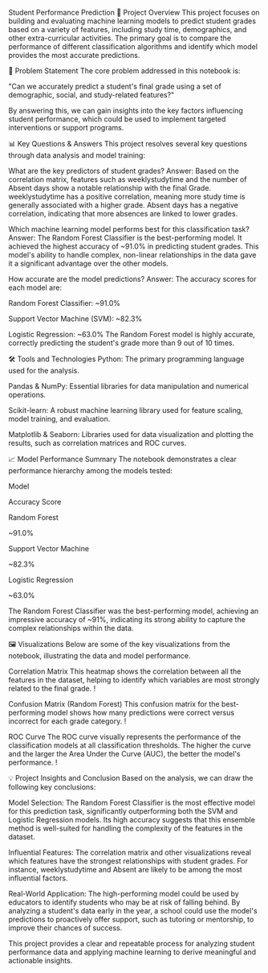 Student Performance Prediction
🚀 Project Overview
This project focuses on building and evaluating machine learning models to predict student grades based on a variety of features, including study time, demographics, and other extra-curricular activities. The primary goal is to compare the performance of different classification algorithms and identify which model provides the most accurate predictions.

📝 Problem Statement
The core problem addressed in this notebook is:

"Can we accurately predict a student's final grade using a set of demographic, social, and study-related features?"

By answering this, we can gain insights into the key factors influencing student performance, which could be used to implement targeted interventions or support programs.

📊 Key Questions & Answers
This project resolves several key questions through data analysis and model training:

What are the key predictors of student grades?
Answer: Based on the correlation matrix, features such as weeklystudytime and the number of Absent days show a notable relationship with the final Grade. weeklystudytime has a positive correlation, meaning more study time is generally associated with a higher grade. Absent days has a negative correlation, indicating that more absences are linked to lower grades.

Which machine learning model performs best for this classification task?
Answer: The Random Forest Classifier is the best-performing model. It achieved the highest accuracy of ~91.0% in predicting student grades. This model's ability to handle complex, non-linear relationships in the data gave it a significant advantage over the other models.

How accurate are the model predictions?
Answer: The accuracy scores for each model are:

Random Forest Classifier: ~91.0%

Support Vector Machine (SVM): ~82.3%

Logistic Regression: ~63.0%
The Random Forest model is highly accurate, correctly predicting the student's grade more than 9 out of 10 times.

🛠️ Tools and Technologies
Python: The primary programming language used for the analysis.

Pandas & NumPy: Essential libraries for data manipulation and numerical operations.

Scikit-learn: A robust machine learning library used for feature scaling, model training, and evaluation.

Matplotlib & Seaborn: Libraries used for data visualization and plotting the results, such as correlation matrices and ROC curves.

📈 Model Performance Summary
The notebook demonstrates a clear performance hierarchy among the models tested:

Model

Accuracy Score

Random Forest

~91.0%

Support Vector Machine

~82.3%

Logistic Regression

~63.0%

The Random Forest Classifier was the best-performing model, achieving an impressive accuracy of ~91%, indicating its strong ability to capture the complex relationships within the data.

🖼️ Visualizations
Below are some of the key visualizations from the notebook, illustrating the data and model performance.

Correlation Matrix
This heatmap shows the correlation between all the features in the dataset, helping to identify which variables are most strongly related to the final grade.
!

Confusion Matrix (Random Forest)
This confusion matrix for the best-performing model shows how many predictions were correct versus incorrect for each grade category.
!

ROC Curve
The ROC curve visually represents the performance of the classification models at all classification thresholds. The higher the curve and the larger the Area Under the Curve (AUC), the better the model's performance.
!

💡 Project Insights and Conclusion
Based on the analysis, we can draw the following key conclusions:

Model Selection: The Random Forest Classifier is the most effective model for this prediction task, significantly outperforming both the SVM and Logistic Regression models. Its high accuracy suggests that this ensemble method is well-suited for handling the complexity of the features in the dataset.

Influential Features: The correlation matrix and other visualizations reveal which features have the strongest relationships with student grades. For instance, weeklystudytime and Absent are likely to be among the most influential factors.

Real-World Application: The high-performing model could be used by educators to identify students who may be at risk of falling behind. By analyzing a student's data early in the year, a school could use the model's predictions to proactively offer support, such as tutoring or mentorship, to improve their chances of success.

This project provides a clear and repeatable process for analyzing student performance data and applying machine learning to derive meaningful and actionable insights.
